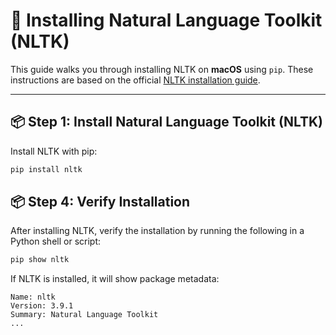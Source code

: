 
# 🧠 Installing Natural Language Toolkit (NLTK)

This guide walks you through installing NLTK on **macOS** using `pip`. These instructions are based on the official [NLTK installation guide](https://pypi.org/project/nltk/).

---

## 📦 Step 1:  Install Natural Language Toolkit (NLTK)
Install NLTK with pip:

```bash
pip install nltk
```

## 📦 Step 4: Verify Installation
After installing NLTK, verify the installation by running the following in a Python shell or script:

```bash
pip show nltk
```
If NLTK is installed, it will show package metadata:
```text
Name: nltk
Version: 3.9.1
Summary: Natural Language Toolkit
...
```